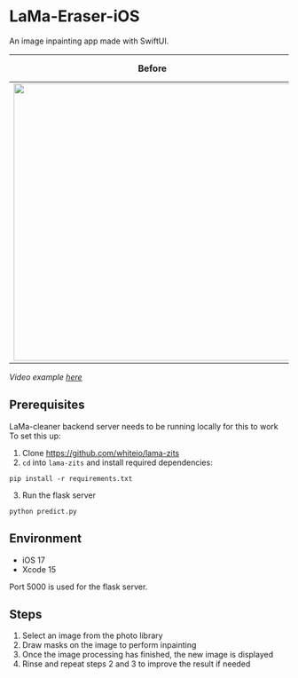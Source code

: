 # LaMa-Eraser-iOS
An image inpainting app made with SwiftUI.


| Before | After | Full Example
|------|-------|-----------|
| <img src="https://github.com/whiteio/LaMa-Eraser-iOS/assets/84482442/10e61c3f-4900-4619-b97a-8847e62ccd23" height=500> | <img src="https://github.com/whiteio/LaMa-Eraser-iOS/assets/84482442/c7e259a2-2438-48b2-8df8-a6e3439596c3" height=500> | ![new-example](https://github.com/whiteio/LaMa-Eraser-iOS/assets/84482442/aabfbe6b-a4a5-41d5-b5aa-bb77fa1a8427) |



*Video example [here](https://github.com/whiteio/LaMa-Eraser-iOS/blob/main/examples/lama-example.mov)*

## Prerequisites 

LaMa-cleaner backend server needs to be running locally for this to work To set this up:
1. Clone https://github.com/whiteio/lama-zits
2. `cd` into `lama-zits` and install required dependencies:
```
pip install -r requirements.txt
```
3. Run the flask server
```
python predict.py
```
## Environment
- iOS 17
- Xcode 15

Port 5000 is used for the flask server.

## Steps
1. Select an image from the photo library
2. Draw masks on the image to perform inpainting
3. Once the image processing has finished, the new image is displayed
4. Rinse and repeat steps 2 and 3 to improve the result if needed
